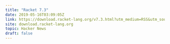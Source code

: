 ```yaml
---
title: "Racket 7.3"
date: 2019-05-16T03:09:05Z
link: https://download.racket-lang.org/v7.3.html?utm_medium=RSS&utm_source=hune
site: download.racket-lang.org
topic: Hacker News
draft: false
---
```

